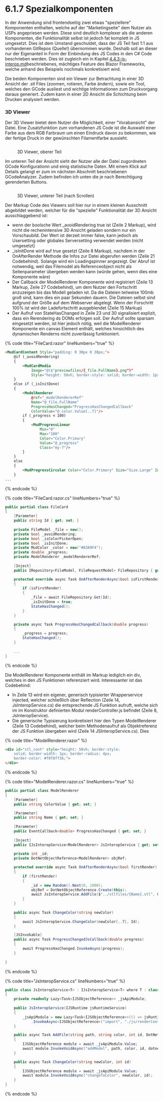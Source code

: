 # 6.1.7 Spezialkomponenten

In der Anwendung sind frontendseitig zwei etwas "speziellere" Komponenten enthalten, welche auf der "Marketingseite" dem Nutzer als USPs angepriesen werden. Diese sind deutlich komplexer als die anderen Komponenten, die Funktionalität selbst ist jedoch fat komplett in JS umgesetzt. Dies ist dem Umstand geschuldet, dass der JS Teil fast 1:1 aus vorhandenen GitRepos (Quelle!) übernommen wurde. Deshalb soll an dieser nur der Eigenanteil in Form der Einbindung des JS Codes in den C# Code beschrieben werden. Dies ist zugleich ein in Kapitel [4.4.3-js-interop.md](../../4-entwicklungsumgebung/4.4-framework-spezifika/4.4.3-js-interop.md "mention")beschriebenes, mächtiges Feature des Blazor Frameworks, welche anhand des Beispiels nochmals konkretisiert wird.

Die beiden Komponenten sind ein Viewer zur Betrachtung in einer 3D Ansicht der .stl Files (zoomen, rotieren, Farbe ändern), sowie ein Tool, welches den GCode ausliest und wichtige Informationen zum Druckvorgang daraus generiert. Zudem kann in einer 2D Ansicht die Schichtung beim Drucken analysiert werden.

### 3D Viewer

Der 3D Viewer bietet dem Nutzer die Möglichkeit, einer "Vorabansicht" der Datei. Eine Zusatzfunktion zum vorhandenen JS Code ist die Auswahl einer Farbe aus dem RGB Farbraum um einen Eindruck davon zu bekommen, wie der fertige Druck in der gewünschten Filamentfarbe aussieht.&#x20;

<figure><img src="../../.gitbook/assets/image (6).png" alt=""><figcaption><p>3D Viewer, oberer Teil</p></figcaption></figure>

Im unteren Teil der Ansicht sieht der Nutzer alle der Datei zugordneten GCode Konfigurationn und einig statistische Daten. Mit einem Klick auf Details gelangt er zum im nächsten Abschnitt beschriebenen GCodeAnalyzer. Zudem befinden ich unten die je nach Berechtigung gerenderten Buttons.

<figure><img src="../../.gitbook/assets/image (4).png" alt=""><figcaption><p>3D Viewer, unterer Teil (nach Scrollen)</p></figcaption></figure>

Der Markup Code des Viewers soll hier nur in einem kleinen Ausschnitt abgebildet werden, welcher für die "spezielle" Funktionalität der 3D Ansicht ausschlaggebend ist:

* wenn der boolsche Wert \_avoidRendering true ist (Zeile 2 Markup), wird nicht die rechenintensive 3D Ansicht geladen sondern nur ein Vorschaubild. Der Wert ist derzeit immer false, kann jedoch als Usersetting oder globales Serversetting verwendet werden (nicht umgesetzt)
* &#x20;\_isInitDone wird auf true gesetzt (Zeile 8 Markup), nachdem in der OnAfterRender Methode die Infos zur Datei abgerufen werden (Zeile 21 Codebehind). Solange wird ein Loadingspinner angezeigt. Der Abruf ist notwendig, weil das Filemodel als Referenceobject nicht als Seitenparameter übergeben werden kann (würde gehen, wenn dies eine Komponente wäre)
* Der Callback der ModelRenderer Komponente wird registriert (Zeile 13 Markup, Zeile 27 Codebehind), um dem Nutzer den Fortschritt anzuzeigen bis das Modell geladen ist. Da die Dateien teilweise 100mb groß sind, kann dies ein paar Sekunden dauern. Die Dateien selbst sind aufgrund der Größe auf dem Webserver abgelegt. Wenn der Forschritt 100% ist wird der Ladefortschritt ausgeblendet (Zeile 15 Markup)
* Der Aufruf von StateHasChanged in Zeile 23 und 30 signalisiert explizit, dass ein Rerendering ds DOMs erfolgen soll. Der Aufruf sollte sparsam eingesetzt werden, ist hier jedoch nötig, weil die ModelRenderer Komponente ein canvas Element enthält, welches hinsichtlich des dynamischen Renderns nicht zuverlässig funktioniert.&#x20;

{% code title="FileCard.razor" lineNumbers="true" %}
```html
<MudCardContent Style="padding: 0 30px 0 30px;">
    @if (_avoidRendering)
    {
        <MudCardMedia
            Image="@($"previewfiles/{_file.FullName}.png")"
            Style="height: 50vh; border-style: solid; border-width: 1px; border-radius: 4px; border-color: #f0f8ff36;"/>
    }
    else if (_isInitDone)
    {
        <ModelRenderer
            @ref="_modelRendererRef"
            Name="@_file.FullName"
            ProgressHasChanged="ProgressHasChangedCallback"
            ColorValue="@_color.Value[..7]"/>
        if (_progress < 100)
        {
            <MudProgressLinear
                Min="0"
                Max="100"
                Color="Color.Primary"
                Value="@_progress"
                Class="my-7"/>
        }
    }
    else
    {
        <MudProgressCircular Color="Color.Primary" Size="Size.Large" Indeterminate="true"/>
    }
...
```
{% endcode %}

{% code title="FileCard.razor.cs" lineNumbers="true" %}
```csharp
public partial class FileCard
{
    [Parameter]
    public string Id { get; set; }
        
    private FileModel _file = new();
    private bool _avoidRendering;
    private bool _isColorPickerOpen;
    private bool _isInitDone;
    private MudColor _color = new("#03A9F4");
    private double _progress;
    private ModelRenderer _modelRendererRef;
    
    [Inject]
    public IRepository<FileModel, FileRequestModel> FileRepository { get; set; }

    protected override async Task OnAfterRenderAsync(bool isFirstRender)
    {
        if (isFirstRender)
        {
            _file = await FileRepository.Get(Id);
            _isInitDone = true;
            StateHasChanged();
        }
    }

    private async Task ProgressHasChangedCallback(double progress)
    {
        _progress = progress;
        StateHasChanged();
    }
    
    ...
}
```
{% endcode %}

Die ModelRenderer Komponente enthält im Markup lediglich ein div, welches in den JS Funktionen referenziert wird. Interessanter ist das Codebehind:

* In Zeile 13 wird ein eigener, generisch typisierter Wrapperservice injected, welcher schließlich über Reflection (Zeile 14, JsInteropService.cs) die entsprechende JS Funktion aufruft, welche sich im im Konstruktor definierten Modul renderController.js befindet (Zeile 8, JsInteropService).&#x20;
* Die generische Typisierung konkretisiert hier den Typen ModelRenderer (Zeile 13 Codebehind), welcher beim Methodenaufruf als Objektreferenz der JS Funktion übergeben wird (Zeile 14 JSInteropService.cs). Dies

{% code title="ModelRenderer.razor" %}
```html
<div id="stl_cont" style="height: 50vh; border-style: 
    solid; border-width: 1px; border-radius: 4px; 
    border-color: #f0f8ff36;">
</div>
```
{% endcode %}

{% code title="ModelRenderer.razor.cs" lineNumbers="true" %}
```csharp
public partial class ModelRenderer
{
    [Parameter]
    public string ColorValue { get; set; }

    [Parameter]
    public string Name { get; set; }
        
    [Parameter]
    public EventCallback<double> ProgressHasChanged { get; set; }
    
    [Inject]
    public IJsInteropService<ModelRenderer> JsInteropService { get; set; }
    
    private int _id;
    private DotNetObjectReference<ModelRenderer> objRef;

    protected override async Task OnAfterRenderAsync(bool firstRender)
    {
        if (firstRender)
        {
            _id = new Random().Next(0, 1000);
            objRef = DotNetObjectReference.Create(this);
            await JsInteropService.AddFile($"../stlfiles/{Name}.stl", ColorValue, _id, objRef);
        }
    }
    
    public async Task ChangeColor(string newColor)
    {
        await JsInteropService.ChangeColor(newColor[..7], Id);
    }

    [JSInvokable]
    public async Task ProgressChangedJsCallback(double progress)
    {
        await ProgressHasChanged.InvokeAsync(progress);
    }
    
}
```
{% endcode %}

{% code title="JsInteropService.cs" lineNumbers="true" %}
```csharp
public class JsInteropService<T> : IJsInteropService<T> where T : class
{
    private readonly Lazy<Task<IJSObjectReference>> _jsApiModule;
    
    public JsInteropService(IJSRuntime jsRuntimeService)
    {
        _jsApiModule = new Lazy<Task<IJSObjectReference>>(() => jsRuntimeService
            .InvokeAsync<IJSObjectReference>("import", "./js/renderController.js").AsTask());
    }

    public async Task AddFile(string path, string color, int id, DotNetObjectReference<T> dotnetObjRef)
    {
        IJSObjectReference module = await _jsApiModule.Value;
        await module.InvokeVoidAsync("addModel", path, color, id, dotnetObjRef);
    }

    public async Task ChangeColor(string newColor, int id)
    {
        IJSObjectReference module = await _jsApiModule.Value;
        await module.InvokeVoidAsync("changeToColor", newColor, id);
    }
}
```
{% endcode %}

<figure><img src="../../.gitbook/assets/image (8).png" alt=""><figcaption></figcaption></figure>

<figure><img src="../../.gitbook/assets/image (7).png" alt=""><figcaption></figcaption></figure>
